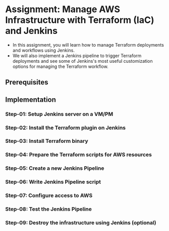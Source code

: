 # Assignment: Manage AWS Infrastructure with Terraform (IaC) and Jenkins

- In this assignment, you will learn how to manage Terraform deployments and workflows using Jenkins.
- We will also implement a Jenkins pipeline to trigger Terraform deployments and see some of Jenkins's most useful customization options for managing the Terraform workflow.

## Prerequisites

## Implementation

### Step-01: Setup Jenkins server on a VM/PM

### Step-02: Install the Terraform plugin on Jenkins

### Step-03: Install Terraform binary

### Step-04: Prepare the Terraform scripts for AWS resources

### Step-05: Create a new Jenkins Pipeline

### Step-06: Write Jenkins Pipeline script

### Step-07: Configure access to AWS

### Step-08: Test the Jenkins Pipeline

### Step-09: Destroy the infrastructure using Jenkins (optional)
